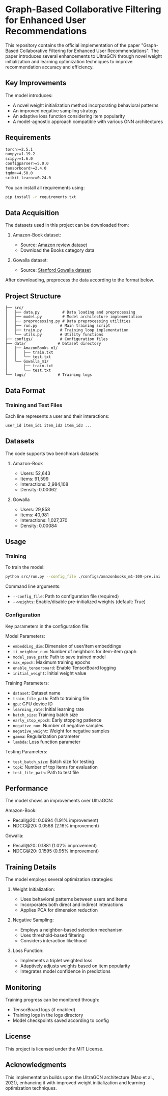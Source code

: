 # Graph-Based Collaborative Filtering for Enhanced User Recommendations

This repository contains the official implementation of the paper "Graph-Based Collaborative Filtering for Enhanced User Recommendations". The paper introduces several enhancements to UltraGCN through novel weight initialization and learning optimization techniques to improve recommendation accuracy and efficiency.

## Key Improvements

The model introduces:
- A novel weight initialization method incorporating behavioral patterns
- An improved negative sampling strategy
- An adaptive loss function considering item popularity
- A model-agnostic approach compatible with various GNN architectures

## Requirements

```bash
torch>=2.5.1
numpy>=1.19.2
scipy>=1.6.0
configparser>=5.0.0
tensorboard>=2.4.0
tqdm>=4.50.0
scikit-learn>=0.24.0
```

You can install all requirements using:
```bash
pip install -r requirements.txt
```

## Data Acquisition

The datasets used in this project can be downloaded from:

1. Amazon-Book dataset:
   - Source: [Amazon review dataset](https://cseweb.ucsd.edu/~jmcauley/datasets.html#amazon_reviews)
   - Download the Books category data

2. Gowalla dataset:
   - Source: [Stanford Gowalla dataset](https://snap.stanford.edu/data/loc-gowalla.html)

After downloading, preprocess the data according to the format below.

## Project Structure

```
├── src/
│   ├── data.py          # Data loading and preprocessing
│   ├── model.py         # Model architecture implementation
│   ├── preprocessing.py # Data preprocessing utilities
│   ├── run.py          # Main training script
│   ├── train.py        # Training loop implementation
│   └── utils.py        # Utility functions
├── configs/            # Configuration files
├── data/              # Dataset directory
│   ├── AmazonBooks_m1/
│   │   ├── train.txt
│   │   └── test.txt
│   └── Gowalla_m1/
│       ├── train.txt
│       └── test.txt
└── logs/              # Training logs
```

## Data Format

### Training and Test Files
Each line represents a user and their interactions:
```
user_id item_id1 item_id2 item_id3 ...
```

## Datasets

The code supports two benchmark datasets:

1. Amazon-Book
   - Users: 52,643
   - Items: 91,599
   - Interactions: 2,984,108
   - Density: 0.00062

2. Gowalla
   - Users: 29,858
   - Items: 40,981
   - Interactions: 1,027,370
   - Density: 0.00084

## Usage

### Training

To train the model:

```bash
python src/run.py --config_file ./configs/amazonbooks_m1-100-pre.ini
```

Command line arguments:
- `--config_file`: Path to configuration file (required)
- `--weights`: Enable/disable pre-initialized weights (default: True)

### Configuration

Key parameters in the configuration file:

Model Parameters:
- `embedding_dim`: Dimension of user/item embeddings
- `ii_neighbor_num`: Number of neighbors for item-item graph
- `model_save_path`: Path to save trained model
- `max_epoch`: Maximum training epochs
- `enable_tensorboard`: Enable TensorBoard logging
- `initial_weight`: Initial weight value

Training Parameters:
- `dataset`: Dataset name
- `train_file_path`: Path to training file
- `gpu`: GPU device ID
- `learning_rate`: Initial learning rate
- `batch_size`: Training batch size
- `early_stop_epoch`: Early stopping patience
- `negative_num`: Number of negative samples
- `negative_weight`: Weight for negative samples
- `gamma`: Regularization parameter
- `lambda`: Loss function parameter

Testing Parameters:
- `test_batch_size`: Batch size for testing
- `topk`: Number of top items for evaluation
- `test_file_path`: Path to test file

## Performance

The model shows an improvements over UltraGCN:

Amazon-Book:
- Recall@20: 0.0694 (1.91% improvement)
- NDCG@20: 0.0568 (2.16% improvement)

Gowalla:
- Recall@20: 0.1881 (1.02% improvement)
- NDCG@20: 0.1595 (0.95% improvement)

## Training Details

The model employs several optimization strategies:

1. Weight Initialization:
   - Uses behavioral patterns between users and items
   - Incorporates both direct and indirect interactions
   - Applies PCA for dimension reduction

2. Negative Sampling:
   - Employs a neighbor-based selection mechanism
   - Uses threshold-based filtering
   - Considers interaction likelihood

3. Loss Function:
   - Implements a triplet weighted loss
   - Adaptively adjusts weights based on item popularity
   - Integrates model confidence in predictions

## Monitoring

Training progress can be monitored through:
- TensorBoard logs (if enabled)
- Training logs in the logs directory
- Model checkpoints saved according to config

## License

This project is licensed under the MIT License.

## Acknowledgments

This implementation builds upon the UltraGCN architecture (Mao et al., 2021), enhancing it with improved weight initialization and learning optimization techniques.
